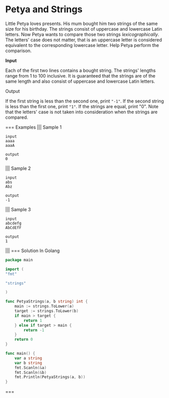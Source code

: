 # Petya and Strings


Little Petya loves presents. His mum bought him two strings of the same size for his birthday. The strings consist of uppercase and lowercase Latin letters. Now Petya wants to compare those two strings *lexicographically*. The letters' case does not matter, that is an uppercase letter is considered equivalent to the corresponding lowercase letter. Help Petya perform the comparison.

**Input**

Each of the first two lines contains a bought string. The strings' lengths range from 1 to 100 inclusive. It is guaranteed that the strings are of the same length and also consist of uppercase and lowercase Latin letters.

Output

If the first string is less than the second one, print ``"-1"``. If the second string is less than the first one, print ``"1"``. If the strings are equal, print "0". Note that the letters' case is not taken into consideration when the strings are compared.

=== Examples
||| Sample 1 
```
input
aaaa
aaaA  

output 
0  
```

||| Sample 2 
```
input
abs
Abz

output 
-1  
```
||| Sample 3 
```
input
abcdefg  
AbCdEfF  

output
1
```
|||
=== Solution In Golang

```go
package main

import (
"fmt"

"strings"

)

func PetyaStrings(a, b string) int {
	main := strings.ToLower(a)
	target := strings.ToLower(b)
	if main > target {
		return 1
	} else if target > main {
		return -1
	}
	return 0
}

func main() {
	var a string
	var b string
	fmt.Scanln(&a)
	fmt.Scanln(&b)
	fmt.Println(PetyaStrings(a, b))
}
```
===